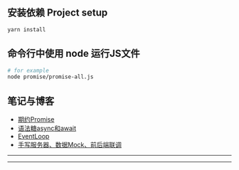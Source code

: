 ## 安装依赖 Project setup

```sh
yarn install
```

## 命令行中使用 node 运行JS文件

```sh
# for example
node promise/promise-all.js
```

## 笔记与博客

- [期约Promise](docs/eventloop.md)
- [语法糖async和await](docs/eventloop.md)
- [EventLoop](docs/eventloop.md)
- [手写服务器、数据Mock、前后端联调](docs/eventloop.md)

---

---
